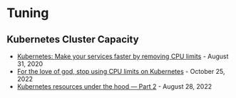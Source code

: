 # Tuning

## Kubernetes Cluster Capacity

* [Kubernetes: Make your services faster by removing CPU limits](https://erickhun.com/posts/kubernetes-faster-services-no-cpu-limits/) - August 31, 2020
* [For the love of god, stop using CPU limits on Kubernetes](https://home.robusta.dev/blog/stop-using-cpu-limits) - October 25, 2022
* [Kubernetes resources under the hood — Part 2](https://medium.com/directeam/kubernetes-resources-under-the-hood-part-2-6eeb50197c44) - August 28, 2022
